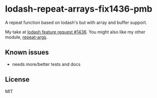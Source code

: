 ﻿
<!--#echo json="package.json" key="name" underline="=" -->
lodash-repeat-arrays-fix1436-pmb
================================
<!--/#echo -->

<!--#echo json="package.json" key="description" -->
A repeat function based on lodash&#39;s but with array and buffer support.
<!--/#echo -->

My take at [lodash feature request #1436][ldfr1436].
You might also like my other module, [repeat-args][repeat-args].

  [ldfr1436]: https://github.com/lodash/lodash/issues/1436
  [repeat-args]: https://www.npmjs.com/package/repeat-args



<!--#toc stop="scan" -->



Known issues
------------

* needs more/better tests and docs




License
-------
<!--#echo json="package.json" key=".license" -->
MIT
<!--/#echo -->
